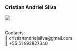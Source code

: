### Cristian Andriel Silva ###


<p align="left">
  <a target="_blank" href="https://www.linkedin.com/in/cristian-andriel/](https://www.linkedin.com/in/cristian-andriel/" alt="Linkedin">
  <img src="https://img.shields.io/badge/-LinkedIn-%230077B5?style=for-the-badge&logo=linkedin&logoColor=white" target="_blank"></a> 
</p>
  
  <br>
  Contacts:
  <br>
  📧 cristianandrielsilva@gmail.com
  <br>
  📱 +55 51 993827340
